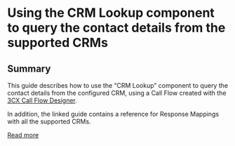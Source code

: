 # Using the CRM Lookup component to query the contact details from the supported CRMs
## Summary
This guide describes how to use the “CRM Lookup” component to query the contact details from the configured CRM, using a Call Flow created with the [3CX Call Flow Designer](https://www.3cx.com/phone-system/call-flow-designer/).

In addition, the linked guide contains a reference for Response Mappings with all the supported CRMs.

[Read more](https://www.3cx.com/docs/cfd-crm-lookup/)
